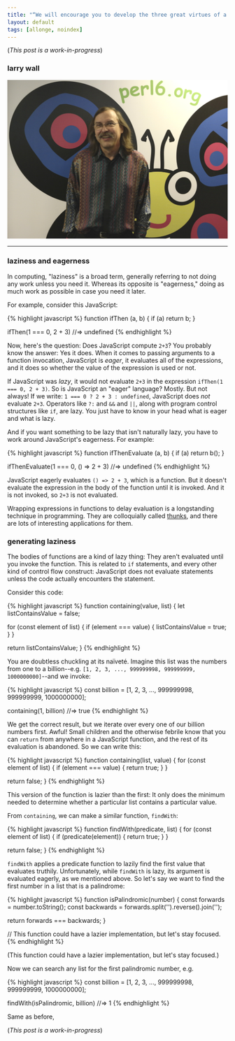 ```yaml
---
title: "“We will encourage you to develop the three great virtues of a programmer: laziness, impatience, and hubris”"
layout: default
tags: [allonge, noindex]
---
```


(*This post is a work-in-progress*)

### larry wall

[![Larry Wall and Camelia, the Perl 6 Mascot](/assets/images/Larry_Wall_and_Camelia.jpg)](https://en.wikipedia.org/wiki/Perl_6#/media/File:FOSDEM_2015_Larry_Wall_and_Camelia_the_Perl6_logo.jpg)

---

### laziness and eagerness

In computing, "laziness" is a broad term, generally referring to not doing any work unless you need it. Whereas its opposite is "eagerness," doing as much work as possible in case you need it later.

For example, consider this JavaScript:

{% highlight javascript %}
function ifThen (a, b) {
  if (a) return b;
}

ifThen(1 === 0, 2 + 3)
  //=> undefined
{% endhighlight %}

Now, here's the question: Does JavaScript compute `2+3`? You probably know the answer: Yes it does. When it comes to passing arguments to a function invocation, JavaScript is *eager*, it evaluates all of the expressions, and it does so whether the value of the expression is used or not.

If JavaScript was *lazy*, it would not evaluate `2+3` in the expression `ifThen(1 === 0, 2 + 3)`. So is JavaScript an "eager" language? Mostly. But not always! If we write: `1 === 0 ? 2 + 3 : undefined`, JavaScript does *not* evaluate `2+3`. Operators like `?:` and `&&` and `||`, along with program control structures like `if`, are lazy. You just have to know in your head what is eager and what is lazy.

And if you want something to be lazy that isn't naturally lazy, you have to work around JavaScript's eagerness. For example:

{% highlight javascript %}
function ifThenEvaluate (a, b) {
  if (a) return b();
}

ifThenEvaluate(1 === 0, () => 2 + 3)
  //=> undefined
{% endhighlight %}

JavaScript eagerly evaluates `() => 2 + 3`, which is a function. But it doesn't evaluate the expression in the body of the function until it is invoked. And it is not invoked, so `2+3` is not evaluated.

Wrapping expressions in functions to delay evaluation is a longstanding technique in programming. They are colloquially called [thunks](https://en.wikipedia.org/wiki/Thunk), and there are lots of interesting applications for them.

### generating laziness

The bodies of functions are a kind of lazy thing: They aren't evaluated until you invoke the function. This is related to `if` statements, and every other kind of control flow construct: JavaScript does not evaluate statements unless the code actually encounters the statement.

Consider this code:

{% highlight javascript %}
function containing(value, list) {
  let listContainsValue = false;

  for (const element of list) {
    if (element === value) {
      listContainsValue = true;
    }
  }

  return listContainsValue;
}
{% endhighlight %}

You are doubtless chuckling at its naïveté. Imagine this list was the numbers from one to a billion--e.g. `[1, 2, 3, ..., 999999998, 999999999, 1000000000]`--and we invoke:

{% highlight javascript %}
const billion = [1, 2, 3, ..., 999999998, 999999999, 1000000000];

containing(1, billion)
  //=> true
{% endhighlight %}

We get the correct result, but we iterate over every one of our billion numbers first. Awful! Small children and the otherwise febrile know that you can `return` from anywhere in a JavaScript function, and the rest of its evaluation is abandoned. So we can write this:

{% highlight javascript %}
function containing(list, value) {
  for (const element of list) {
    if (element === value) {
      return true;
    }
  }

  return false;
}
{% endhighlight %}

This version of the function is lazier than the first: It only does the minimum needed to determine whether a particular list contains a particular value.

From `containing`, we can make a similar function, `findWith`:

{% highlight javascript %}
function findWith(predicate, list) {
  for (const element of list) {
    if (predicate(element)) {
      return true;
    }
  }

  return false;
}
{% endhighlight %}

`findWith` applies a predicate function to lazily find the first value that evaluates truthily. Unfortunately, while `findWith` is lazy, its argument is evaluated eagerly, as we mentioned above. So let's say we want to find the first number in a list that is a palindrome:

{% highlight javascript %}
function isPalindromic(number) {
  const forwards = number.toString();
  const backwards = forwards.split('').reverse().join('');

  return forwards === backwards;
}

// This function could have a lazier implementation, but let's stay focused.
{% endhighlight %}

(This function could have a lazier implementation, but let's stay focused.)

Now we can search any list for the first palindromic number, e.g.

{% highlight javascript %}
const billion = [1, 2, 3, ..., 999999998, 999999999, 1000000000];

findWith(isPalindromic, billion)
  //=> 1
{% endhighlight %}

Same as before,

(*This post is a work-in-progress*)

